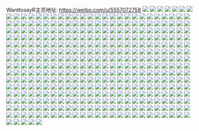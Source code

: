 WanttosayR主页地址: https://weibo.com/u/5557072758 
![](https://wx4.sinaimg.cn/mw2000/00644UtMly1h9dtm8s7dlj30yi22ohdt.jpg) 
![](https://wx4.sinaimg.cn/mw2000/00644UtMly1h992ujj0ewj32c0340npe.jpg) 
![](https://wx4.sinaimg.cn/mw2000/00644UtMly1h95lk64m9nj31o0190e81.jpg) 
![](https://wx4.sinaimg.cn/mw2000/00644UtMly1h8hncvpqf4j32c0340hdu.jpg) 
![](https://wx4.sinaimg.cn/mw2000/00644UtMly1h8hnd0iop5j32c0340e82.jpg) 
![](https://wx4.sinaimg.cn/mw2000/00644UtMly1h8bt0fkbhhj317w1mknkf.jpg) 
![](https://wx4.sinaimg.cn/mw2000/00644UtMly1h8bt0m4dyij317y1mlb1i.jpg) 
![](https://wx4.sinaimg.cn/mw2000/00644UtMly1h8bt1ax6bzj317w1mk1h7.jpg) 
![](https://wx4.sinaimg.cn/mw2000/00644UtMly1h8bt1xjgr4j317y1ml1kx.jpg) 
![](https://wx4.sinaimg.cn/mw2000/00644UtMly1h7s4ztoo9fj32dc1kw4qp.jpg) 
![](https://wx4.sinaimg.cn/mw2000/00644UtMly1h7s503exa4j31kw2dc4qp.jpg) 
![](https://wx4.sinaimg.cn/mw2000/00644UtMly1h7j05kv3a3j30yi22oqfh.jpg) 
![](https://wx4.sinaimg.cn/mw2000/00644UtMly1h7771brtclj32dc35shdw.jpg) 
![](https://wx4.sinaimg.cn/mw2000/00644UtMly1h7771g53zij32dc35sqv9.jpg) 
![](https://wx4.sinaimg.cn/mw2000/00644UtMly1h7771kmoehj32dc35s7wi.jpg) 
![](https://wx4.sinaimg.cn/mw2000/00644UtMly1h77717yiiuj32dc35skjl.jpg) 
![](https://wx4.sinaimg.cn/mw2000/00644UtMly1h759ilkg1mj30kc0ktmz0.jpg) 
![](https://wx4.sinaimg.cn/mw2000/00644UtMly1h6y5o2592gj30yi22ou0e.jpg) 
![](https://wx4.sinaimg.cn/mw2000/00644UtMly1h6r7qzkd06j32c0340e82.jpg) 
![](https://wx4.sinaimg.cn/mw2000/00644UtMly1h6r7r16tfdj32c0340b2a.jpg) 
![](https://wx4.sinaimg.cn/mw2000/00644UtMly1h6r7r2u72ej32c0340e82.jpg) 
![](https://wx4.sinaimg.cn/mw2000/00644UtMly1h6r7rh8nvwj31v92hpb29.jpg) 
![](https://wx4.sinaimg.cn/mw2000/00644UtMly1h6r80ws60gj312u1fs7wh.jpg) 
![](https://wx4.sinaimg.cn/mw2000/00644UtMly1h6r7rilqlpj31vl2i4b29.jpg) 
![](https://wx4.sinaimg.cn/mw2000/00644UtMly1h6r7rg87y5j32652w7e82.jpg) 
![](https://wx4.sinaimg.cn/mw2000/00644UtMly1h6r7ra90u9j32c0340b2b.jpg) 
![](https://wx4.sinaimg.cn/mw2000/00644UtMly1h6r7rk2689j325x2vwnpd.jpg) 
![](https://wx4.sinaimg.cn/mw2000/00644UtMly1h6naz4v541j30yi0pm0x4.jpg) 
![](https://wx4.sinaimg.cn/mw2000/00644UtMly1h6ml93sqbxj30u01sx0yh.jpg) 
![](https://wx4.sinaimg.cn/mw2000/00644UtMly1h6iwukm50zj30u00u0dl0.jpg) 
![](https://wx4.sinaimg.cn/mw2000/00644UtMly1h6by67g9g1j334022okjl.jpg) 
![](https://wx4.sinaimg.cn/mw2000/00644UtMly1h6bqxjhuawj30yi22ogmy.jpg) 
![](https://wx4.sinaimg.cn/mw2000/00644UtMly1h6bqkq0finj30yi22ogn0.jpg) 
![](https://wx4.sinaimg.cn/mw2000/00644UtMly1h6bovwffkfj30yi22odko.jpg) 
![](https://wx4.sinaimg.cn/mw2000/00644UtMly1h66l0eu465j30yi22oe81.jpg) 
![](https://wx4.sinaimg.cn/mw2000/00644UtMly1h5x1ekbz5oj30yi0yign1.jpg) 
![](https://wx4.sinaimg.cn/mw2000/00644UtMly1h5v0vwd0sdj31eq1eq4g5.jpg) 
![](https://wx4.sinaimg.cn/mw2000/00644UtMly1h5v0xkfwqbj31eq1eqnog.jpg) 
![](https://wx4.sinaimg.cn/mw2000/00644UtMly1h5v0z33zh9j31er1erkgf.jpg) 
![](https://wx4.sinaimg.cn/mw2000/00644UtMly1h5ue1fumf2j31er1erayr.jpg) 
![](https://wx4.sinaimg.cn/mw2000/00644UtMly1h5ue1hca24j31eq1eq4qp.jpg) 
![](https://wx4.sinaimg.cn/mw2000/00644UtMly1h5sitaeqjoj30u01901cu.jpg) 
![](https://wx4.sinaimg.cn/mw2000/00644UtMly1h5qzxctfryj32c02c0hdt.jpg) 
![](https://wx4.sinaimg.cn/mw2000/00644UtMly1h5lh5h0ymoj31901o0hdt.jpg) 
![](https://wx4.sinaimg.cn/mw2000/00644UtMly1h5dixdwtcpj31sc2ds7wi.jpg) 
![](https://wx4.sinaimg.cn/mw2000/00644UtMly1h5bgw6059vj30yi0yigp1.jpg) 
![](https://wx4.sinaimg.cn/mw2000/00644UtMly1h59efqaoddj30yi0yi44h.jpg) 
![](https://wx4.sinaimg.cn/mw2000/00644UtMly1h58ldxezk5j31er1eratq.jpg) 
![](https://wx4.sinaimg.cn/mw2000/00644UtMly1h58ldvgmsnj30yi1pc4b1.jpg) 
![](https://wx4.sinaimg.cn/mw2000/00644UtMly1h57rcsbfjyj322o22o7wh.jpg) 
![](https://wx4.sinaimg.cn/mw2000/00644UtMly1h53683iiu5j30u00u042b.jpg) 
![](https://wx4.sinaimg.cn/mw2000/00644UtMly1h530fzucvdj30yi22otmd.jpg) 
![](https://wx4.sinaimg.cn/mw2000/00644UtMly1h51xza4o5yj322o0yinpd.jpg) 
![](https://wx4.sinaimg.cn/mw2000/00644UtMly1h4ygo0zs14j322o0yinpd.jpg) 
![](https://wx4.sinaimg.cn/mw2000/00644UtMly1h4y8bf3w8ej30yi104ahd.jpg) 
![](https://wx4.sinaimg.cn/mw2000/00644UtMly1h4swr9hghhj32c033zhdu.jpg) 
![](https://wx4.sinaimg.cn/mw2000/00644UtMly1h4swrbx9wtj31xe2kix6p.jpg) 
![](https://wx4.sinaimg.cn/mw2000/00644UtMly1h4swrdgupjj31w92j1e81.jpg) 
![](https://wx4.sinaimg.cn/mw2000/00644UtMly1h4swrf8w5cj324h2tynpd.jpg) 
![](https://wx4.sinaimg.cn/mw2000/00644UtMly1h4swrp6gnhj325g2v9u0x.jpg) 
![](https://wx4.sinaimg.cn/mw2000/00644UtMly1h4swrro5nyj31wn2jjqv5.jpg) 
![](https://wx4.sinaimg.cn/mw2000/00644UtMly1h4swru28gej32c0340hdu.jpg) 
![](https://wx4.sinaimg.cn/mw2000/00644UtMly1h4qjif2mgtj32c0340b2a.jpg) 
![](https://wx4.sinaimg.cn/mw2000/00644UtMly1h4p27fur0nj32dc35shdt.jpg) 
![](https://wx4.sinaimg.cn/mw2000/00644UtMly1h4o3r5xhmsj322o0yiqv5.jpg) 
![](https://wx4.sinaimg.cn/mw2000/00644UtMly1h4lj7wzdavj30yi1pc48p.jpg) 
![](https://wx4.sinaimg.cn/mw2000/00644UtMly1h4d6d7zlkdj30sg1gkatg.jpg) 
![](https://wx4.sinaimg.cn/mw2000/00644UtMly1h4d57a94hsj322o22oqnz.jpg) 
![](https://wx4.sinaimg.cn/mw2000/00644UtMly1h4a627plerj30u00wzjt3.jpg) 
![](https://wx4.sinaimg.cn/mw2000/00644UtMly1h3y5cj6ni8j322o0yidwr.jpg) 
![](https://wx4.sinaimg.cn/mw2000/00644UtMly1h3x2vyl43wj322o0yie81.jpg) 
![](https://wx4.sinaimg.cn/mw2000/00644UtMly1h3v428pvi7j31er1er1in.jpg) 
![](https://wx4.sinaimg.cn/mw2000/00644UtMly1h3v4h88xa4j31er1ernl2.jpg) 
![](https://wx4.sinaimg.cn/mw2000/00644UtMly1h3rny24y0pj31qy2bxb2a.jpg) 
![](https://wx4.sinaimg.cn/mw2000/00644UtMly1h3pf9kfssdj31pc1pctxo.jpg) 
![](https://wx4.sinaimg.cn/mw2000/00644UtMly1h3p3t4v2vyj31sc2dsqv5.jpg) 
![](https://wx4.sinaimg.cn/mw2000/00644UtMly1h3ic5trgo6j31sc1sc4qp.jpg) 
![](https://wx4.sinaimg.cn/mw2000/00644UtMly1h3dswt9gi6j32562561kx.jpg) 
![](https://wx4.sinaimg.cn/mw2000/00644UtMly1h3aeomzoawj30go0go0ug.jpg) 
![](https://wx4.sinaimg.cn/mw2000/00644UtMly1h37qqvpomxj30yi22ogtu.jpg) 
![](https://wx4.sinaimg.cn/mw2000/00644UtMly1h36rkowfhvj31eq1eq1kx.jpg) 
![](https://wx4.sinaimg.cn/mw2000/00644UtMgy1h34mzw90qvj30yi1pc1i7.jpg) 
![](https://wx4.sinaimg.cn/mw2000/00644UtMly1h2sn46ur4pj30yi22o19j.jpg) 
![](https://wx4.sinaimg.cn/mw2000/00644UtMly1h2sjdgwboej31eq1eq1du.jpg) 
![](https://wx4.sinaimg.cn/mw2000/00644UtMly1h2ppcwjhjaj31eq1eq1kx.jpg) 
![](https://wx4.sinaimg.cn/mw2000/00644UtMly1h2ogz51mqnj317w1mkh99.jpg) 
![](https://wx4.sinaimg.cn/mw2000/00644UtMly1h2nc6bc0goj30yi1pc4qp.jpg) 
![](https://wx4.sinaimg.cn/mw2000/00644UtMly1h2kgeh6x1kj30rz12vn20.jpg) 
![](https://wx4.sinaimg.cn/mw2000/00644UtMly1h2ir38c43qj327g2xy4qr.jpg) 
![](https://wx4.sinaimg.cn/mw2000/00644UtMly1h2ir364n28j32c0340e83.jpg) 
![](https://wx4.sinaimg.cn/mw2000/00644UtMly1h2ir3aj5qmj32a231fx6q.jpg) 
![](https://wx4.sinaimg.cn/mw2000/00644UtMgy1h2f7n7ju9hj30u0190k3e.jpg) 
![](https://wx4.sinaimg.cn/mw2000/00644UtMly1h2e6n6f2mqj30yi22onjk.jpg) 
![](https://wx4.sinaimg.cn/mw2000/00644UtMly1h2e6n6rb8pj30v90xxwk1.jpg) 
![](https://wx4.sinaimg.cn/mw2000/00644UtMly1h284g2t58rj31a71a77wh.jpg) 
![](https://wx4.sinaimg.cn/mw2000/00644UtMly1h24n286dv0j32c02c0b29.jpg) 
![](https://wx4.sinaimg.cn/mw2000/00644UtMly1h24a5z22q8j30yi22ou0x.jpg) 
![](https://wx4.sinaimg.cn/mw2000/00644UtMly1h23dxn90lrj31eq1eq1kx.jpg) 
![](https://wx4.sinaimg.cn/mw2000/00644UtMly1h2133x4bh8j32c02c0e81.jpg) 
![](https://wx4.sinaimg.cn/mw2000/00644UtMly1h2134c8uqgj335s35sqv9.jpg) 
![](https://wx4.sinaimg.cn/mw2000/00644UtMly1h21347vhhdj32dc35s4qt.jpg) 
![](https://wx4.sinaimg.cn/mw2000/00644UtMly1h212e2u50nj32c0340b29.jpg) 
![](https://wx4.sinaimg.cn/mw2000/00644UtMly1h21adhzoyjj32c02c0hdt.jpg) 
![](https://wx4.sinaimg.cn/mw2000/00644UtMly1h21aeb6ce7j30ty0tyqfj.jpg) 
![](https://wx4.sinaimg.cn/mw2000/00644UtMly1h1yenm1p7jj30yi0ddtbb.jpg) 
![](https://wx4.sinaimg.cn/mw2000/00644UtMly1h1t7xpmc7nj31eq1eqaww.jpg) 
![](https://wx4.sinaimg.cn/mw2000/00644UtMly1h1t7xry4p3j32c02c0qv5.jpg) 
![](https://wx4.sinaimg.cn/mw2000/00644UtMly1h1t7xtdbzvj32c02c0x6p.jpg) 
![](https://wx4.sinaimg.cn/mw2000/00644UtMly1h1s78ttt7dj30yi0uawsr.jpg) 
![](https://wx4.sinaimg.cn/mw2000/00644UtMly1h1n054guyjj321v21v4qp.jpg) 
![](https://wx4.sinaimg.cn/mw2000/00644UtMly1h1is5fwtgbj30yi22ou0x.jpg) 
![](https://wx4.sinaimg.cn/mw2000/00644UtMly1h1ger8rcdhj32c0340qv5.jpg) 
![](https://wx4.sinaimg.cn/mw2000/00644UtMly1h18zl57fkej30yi0yi7a7.jpg) 
![](https://wx4.sinaimg.cn/mw2000/00644UtMly1h1624zo7oaj32do1c6npd.jpg) 
![](https://wx4.sinaimg.cn/mw2000/00644UtMly1h128msbtlqj30u00u075o.jpg) 
![](https://wx4.sinaimg.cn/mw2000/00644UtMly1h11fkpoak7j31m21m2b29.jpg) 
![](https://wx4.sinaimg.cn/mw2000/00644UtMly1h0u9g1ik2lj30yi22on98.jpg) 
![](https://wx4.sinaimg.cn/mw2000/00644UtMly1h0u9g2rwgvj312i1fcgve.jpg) 
![](https://wx4.sinaimg.cn/mw2000/00644UtMly1h0tbuk1klqj30yi22oqez.jpg) 
![](https://wx4.sinaimg.cn/mw2000/00644UtMly1h0rr0tgxiej31eq1eq7tv.jpg) 
![](https://wx4.sinaimg.cn/mw2000/00644UtMly1h0rq0ayw2nj32c02c0x6p.jpg) 
![](https://wx4.sinaimg.cn/mw2000/00644UtMly1h0rq0crpkpj31zt1ztkjl.jpg) 
![](https://wx4.sinaimg.cn/mw2000/00644UtMly1h0rq0olooxj32c02c0x6q.jpg) 
![](https://wx4.sinaimg.cn/mw2000/00644UtMly1h0rq0pxcmij32c02c0e81.jpg) 
![](https://wx4.sinaimg.cn/mw2000/00644UtMly1h0rq0rfh97j32c92c04qq.jpg) 
![](https://wx4.sinaimg.cn/mw2000/00644UtMly1h0rq0utwf5j31eq1eq4n3.jpg) 
![](https://wx4.sinaimg.cn/mw2000/00644UtMly1h0rq0wyuhij31r01r0hau.jpg) 
![](https://wx4.sinaimg.cn/mw2000/00644UtMly1h0rqc2cs9mj31sc1schdt.jpg) 
![](https://wx4.sinaimg.cn/mw2000/00644UtMly1h0qirewcarj31mc1mcb29.jpg) 
![](https://wx4.sinaimg.cn/mw2000/00644UtMly1h0n0s0mrufj30yi0yfdla.jpg) 
![](https://wx4.sinaimg.cn/mw2000/00644UtMly1h0m72peuggj31sc2dsb29.jpg) 
![](https://wx4.sinaimg.cn/mw2000/00644UtMly1h0k7p1yrhfj30yi22oe49.jpg) 
![](https://wx4.sinaimg.cn/mw2000/00644UtMly1h0k48mvujqj30yi22oaxw.jpg) 
![](https://wx4.sinaimg.cn/mw2000/00644UtMly1h0ixm4q7qlj31sc1scap6.jpg) 
![](https://wx4.sinaimg.cn/mw2000/00644UtMly1h0itj2plzzj30sg0sg42s.jpg) 
![](https://wx4.sinaimg.cn/mw2000/00644UtMly1h0iu1shealj31w01w0qv5.jpg) 
![](https://wx4.sinaimg.cn/mw2000/00644UtMly1h0fhp0chzkj30yi0yiqcm.jpg) 
![](https://wx4.sinaimg.cn/mw2000/00644UtMly1h08o3mdm2sj30yi0yijwv.jpg) 
![](https://wx4.sinaimg.cn/mw2000/00644UtMly1h08o3s8vnnj30og0wlgts.jpg) 
![](https://wx4.sinaimg.cn/mw2000/00644UtMly1h08o3sumnyj30dx0ikwi3.jpg) 
![](https://wx4.sinaimg.cn/mw2000/00644UtMly1h08o3tgxx2j30zt0zt7dl.jpg) 
![](https://wx4.sinaimg.cn/mw2000/00644UtMly1h06ummhvdsj30yi22oasm.jpg) 
![](https://wx4.sinaimg.cn/mw2000/00644UtMly1h06w87e4qoj30yi0yidmn.jpg) 
![](https://wx4.sinaimg.cn/mw2000/00644UtMly1h06wf33uqmj30yi22onct.jpg) 
![](https://wx4.sinaimg.cn/mw2000/00644UtMly1h06wisonh2j32c02c07wh.jpg) 
![](https://wx4.sinaimg.cn/mw2000/00644UtMly1h06wv8kn9yj31o02801ky.jpg) 
![](https://wx4.sinaimg.cn/mw2000/00644UtMly1h066tzq7k6j30yi22oao1.jpg) 
![](https://wx4.sinaimg.cn/mw2000/00644UtMly1h04ll6yur1j30yi1jsqft.jpg) 
![](https://wx4.sinaimg.cn/mw2000/00644UtMly1h029oz5f9zj30yi0yiqjx.jpg) 
![](https://wx4.sinaimg.cn/mw2000/00644UtMly1h029p0hy4fj324o1so4qp.jpg) 
![](https://wx4.sinaimg.cn/mw2000/00644UtMly1h029p1wxgnj32c02c04qp.jpg) 
![](https://wx4.sinaimg.cn/mw2000/00644UtMly1h029p44sdnj32c02c0npd.jpg) 
![](https://wx4.sinaimg.cn/mw2000/00644UtMly1h029p6g4xbj32c02c0kjl.jpg) 
![](https://wx4.sinaimg.cn/mw2000/00644UtMly1h029uzkcizj30yi0umtm6.jpg) 
![](https://wx4.sinaimg.cn/mw2000/00644UtMly1gzvtw1wr15j30yi22onn8.jpg) 
![](https://wx4.sinaimg.cn/mw2000/00644UtMly1gzvfwdw4vyj30yi22ogxw.jpg) 
![](https://wx4.sinaimg.cn/mw2000/00644UtMly1gzu7q26409j31sc1scqv5.jpg) 
![](https://wx4.sinaimg.cn/mw2000/00644UtMly1gzu7q641h6j30np0np7ea.jpg) 
![](https://wx4.sinaimg.cn/mw2000/00644UtMly1h02e53jvq6j32c02c0hdt.jpg) 
![](https://wx4.sinaimg.cn/mw2000/00644UtMly1h02e54w3kwj32c02c0qv5.jpg) 
![](https://wx4.sinaimg.cn/mw2000/00644UtMly1h02e51rwcmj32c02c01ky.jpg) 
![](https://wx4.sinaimg.cn/mw2000/00644UtMly1h02e574ioqj317r17r4nv.jpg) 
![](https://wx4.sinaimg.cn/mw2000/00644UtMly1h02e66u3jkj32c02c0b2b.jpg) 
![](https://wx4.sinaimg.cn/mw2000/00644UtMly1h02e5x67wyj32c02c0b2a.jpg) 
![](https://wx4.sinaimg.cn/mw2000/00644UtMly1gzcerffyotj30yi22ohdt.jpg) 
![](https://wx4.sinaimg.cn/mw2000/00644UtMly1gzceryqf0xj30yi22o4qp.jpg) 
![](https://wx4.sinaimg.cn/mw2000/00644UtMly1gz9v2n1n6wj322o22ohdp.jpg) 
![](https://wx4.sinaimg.cn/mw2000/00644UtMly1gz5xh7ftmvj30yi22o1kx.jpg) 
![](https://wx4.sinaimg.cn/mw2000/00644UtMly1gz52nd4lsfj30yi22odqi.jpg) 
![](https://wx4.sinaimg.cn/mw2000/00644UtMly1gz0tbbenfbj322o22oty9.jpg) 
![](https://wx4.sinaimg.cn/mw2000/00644UtMly1gyzj4zvcy5j30yi0yi788.jpg) 
![](https://wx4.sinaimg.cn/mw2000/00644UtMly1gyyc6ladzvj30tu0tu7ch.jpg) 
![](https://wx4.sinaimg.cn/mw2000/00644UtMly1gyp1qgrxlhj32c02c0u0z.jpg) 
![](https://wx4.sinaimg.cn/mw2000/00644UtMly1gylg53wu7xj32c02c0e82.jpg) 
![](https://wx4.sinaimg.cn/mw2000/00644UtMly1gylg4ofo6wj31sc1scu0x.jpg) 
![](https://wx4.sinaimg.cn/mw2000/00644UtMly1gylg55iavuj30in0intej.jpg) 
![](https://wx4.sinaimg.cn/mw2000/00644UtMly1gylg5sog5yj32c02c04qr.jpg) 
![](https://wx4.sinaimg.cn/mw2000/00644UtMly1gylg6em5mzj32c02c0kjm.jpg) 
![](https://wx4.sinaimg.cn/mw2000/00644UtMly1gylg7ftzxvj32c02c0npf.jpg) 
![](https://wx4.sinaimg.cn/mw2000/00644UtMly1gylg8mfli0j32c02c0u0x.jpg) 
![](https://wx4.sinaimg.cn/mw2000/00644UtMly1gylg84ot0zj32c02c0u0x.jpg) 
![](https://wx4.sinaimg.cn/mw2000/00644UtMly1gyfy5erec6j30yi22oqv5.jpg) 
![](https://wx4.sinaimg.cn/mw2000/00644UtMly1gydg4jtmujj30ss0ssqc7.jpg) 
![](https://wx4.sinaimg.cn/mw2000/00644UtMly1gydg4i8ufhj31sc2dshdu.jpg) 
![](https://wx4.sinaimg.cn/mw2000/00644UtMly1gydg4nhsc7j32c02c07wi.jpg) 
![](https://wx4.sinaimg.cn/mw2000/00644UtMly1gydg4qxdq6j32c02c01ky.jpg) 
![](https://wx4.sinaimg.cn/mw2000/00644UtMly1gydg4iweq2j30sg0rjdnx.jpg) 
![](https://wx4.sinaimg.cn/mw2000/00644UtMly1gydg4tahy9j31tm1tm7wh.jpg) 
![](https://wx4.sinaimg.cn/mw2000/00644UtMly1gya2kj1qvuj31901o0npd.jpg) 
![](https://wx4.sinaimg.cn/mw2000/00644UtMly1gya2k0iziuj31o02801ky.jpg) 
![](https://wx4.sinaimg.cn/mw2000/00644UtMly1gya2ng40qzj31bf1o0b29.jpg) 
![](https://wx4.sinaimg.cn/mw2000/00644UtMly1gya2m9yyi6j31m625k4qq.jpg) 
![](https://wx4.sinaimg.cn/mw2000/00644UtMly1gya2mxsiokj318z1nz1kx.jpg) 
![](https://wx4.sinaimg.cn/mw2000/00644UtMly1gya2mjre6ij31o01o01kx.jpg) 
![](https://wx4.sinaimg.cn/mw2000/00644UtMly1gyb8zkf3zsj31j621ku0x.jpg) 
![](https://wx4.sinaimg.cn/mw2000/00644UtMly1gyb8zqsvr0j31651k7ttt.jpg) 
![](https://wx4.sinaimg.cn/mw2000/00644UtMly1gy6isvpstij30yi22o7pa.jpg) 
![](https://wx4.sinaimg.cn/mw2000/00644UtMly1gy6isse5woj30yi22o7g1.jpg) 
![](https://wx4.sinaimg.cn/mw2000/00644UtMly1gxykfaahdnj30yi22ojzy.jpg) 
![](https://wx4.sinaimg.cn/mw2000/00644UtMly1gxw23gw5oej335s35sqv8.jpg) 
![](https://wx4.sinaimg.cn/mw2000/00644UtMly1gxw23sbmewj335s35s1l0.jpg) 
![](https://wx4.sinaimg.cn/mw2000/00644UtMly1gxw245bg45j335s35se84.jpg) 
![](https://wx4.sinaimg.cn/mw2000/00644UtMly1gxs7yknv9xj32c02c0hdt.jpg) 
![](https://wx4.sinaimg.cn/mw2000/00644UtMly1gxs7zl3sogj31sc2dshdt.jpg) 
![](https://wx4.sinaimg.cn/mw2000/00644UtMly1gxqbkx3qelj325p2vmnph.jpg) 
![](https://wx4.sinaimg.cn/mw2000/00644UtMly1gxqbo6cl8tj324e2twb2c.jpg) 
![](https://wx4.sinaimg.cn/mw2000/00644UtMly1gxqblvjaunj31mt26fx6p.jpg) 
![](https://wx4.sinaimg.cn/mw2000/00644UtMly1gxqbm1kbpzj31yy2mlqv6.jpg) 
![](https://wx4.sinaimg.cn/mw2000/00644UtMly1gxqblncfbnj32c03404qu.jpg) 
![](https://wx4.sinaimg.cn/mw2000/00644UtMly1gxqbm4h5n0j31q72axu0x.jpg) 
![](https://wx4.sinaimg.cn/mw2000/00644UtMly1gxp5gr2km6j30yi22oqt8.jpg) 
![](https://wx4.sinaimg.cn/mw2000/00644UtMly1gxp5grqekij30u00zjwju.jpg) 
![](https://wx4.sinaimg.cn/mw2000/00644UtMly1gxp5gopc6ij30yi22o1kx.jpg) 
![](https://wx4.sinaimg.cn/mw2000/00644UtMly1gxp5gsywpsj30tz1ftqbq.jpg) 
![](https://wx4.sinaimg.cn/mw2000/00644UtMly1gxjm7bkt53j31o0280u0y.jpg) 
![](https://wx4.sinaimg.cn/mw2000/00644UtMly1gxjm72dmtfj31o02807wj.jpg) 
![](https://wx4.sinaimg.cn/mw2000/00644UtMly1gxjm7783nfj31o02801kz.jpg) 
![](https://wx4.sinaimg.cn/mw2000/00644UtMly1gxjm7eyh1xj32nd1hnkjl.jpg) 
![](https://wx4.sinaimg.cn/mw2000/00644UtMly1gxat7ax1b7j30yi22o18v.jpg) 
![](https://wx4.sinaimg.cn/mw2000/00644UtMly1gxadq0tm3tj30yi22o1kx.jpg) 
![](https://wx4.sinaimg.cn/mw2000/00644UtMly1gx7a0t0ojnj30yi1pcqns.jpg) 
![](https://wx4.sinaimg.cn/mw2000/00644UtMly1gx7a4xmfzkj30u0140ncc.jpg) 
![](https://wx4.sinaimg.cn/mw2000/00644UtMly1gx7a5k8g2lj30u01hc7i1.jpg) 
![](https://wx4.sinaimg.cn/mw2000/00644UtMly1gx8i1hcrqzj32c03407wi.jpg) 
![](https://wx4.sinaimg.cn/mw2000/00644UtMly1gx4al30y6aj32c02c0e81.jpg) 
![](https://wx4.sinaimg.cn/mw2000/00644UtMly1gx4afy0mlyj32c02c0kjl.jpg) 
![](https://wx4.sinaimg.cn/mw2000/00644UtMly1gx4afvria6j32c02c0kjl.jpg) 
![](https://wx4.sinaimg.cn/mw2000/00644UtMly1gx4ag0doaxj32c02c0qv5.jpg) 
![](https://wx4.sinaimg.cn/mw2000/00644UtMly1gx4ag2ivb9j32c02c0npd.jpg) 
![](https://wx4.sinaimg.cn/mw2000/00644UtMly1gx4ag4lhwrj32c02c0qv5.jpg) 
![](https://wx4.sinaimg.cn/mw2000/00644UtMly1gx4ag6p06qj33402c01ky.jpg) 
![](https://wx4.sinaimg.cn/mw2000/00644UtMly1gx4ag8zwa2j32c02c01ky.jpg) 
![](https://wx4.sinaimg.cn/mw2000/00644UtMly1gx4agbdc73j32c02c0b29.jpg) 
![](https://wx4.sinaimg.cn/mw2000/00644UtMly1gx4agddsutj32c02c0hdt.jpg) 
![](https://wx4.sinaimg.cn/mw2000/00644UtMly1gx4agfnitjj32c02c0e81.jpg) 
![](https://wx4.sinaimg.cn/mw2000/00644UtMly1gx4agk18pdj32c02c0hdt.jpg) 
![](https://wx4.sinaimg.cn/mw2000/00644UtMly1gx4agmc9prj32c02c04qq.jpg) 
![](https://wx4.sinaimg.cn/mw2000/00644UtMly1gx4agp3pwcj32c02c0npd.jpg) 
![](https://wx4.sinaimg.cn/mw2000/00644UtMly1gx4agrb8jcj32c02c07wh.jpg) 
![](https://wx4.sinaimg.cn/mw2000/00644UtMly1gx4agtebnuj32c02c0kjl.jpg) 
![](https://wx4.sinaimg.cn/mw2000/00644UtMly1gx4agv76vnj32c02c0kjl.jpg) 
![](https://wx4.sinaimg.cn/mw2000/00644UtMly1gx4ah0zr3uj32c02c0kjl.jpg) 
![](https://wx4.sinaimg.cn/mw2000/00644UtMly1gwvq685zxbj30sg0ufq5a.jpg) 
![](https://wx4.sinaimg.cn/mw2000/00644UtMly1gwv4sbwmnvj30oh17j7gj.jpg) 
![](https://wx4.sinaimg.cn/mw2000/00644UtMly1gwrcx64n6zj32c02c0qv5.jpg) 
![](https://wx4.sinaimg.cn/mw2000/00644UtMly1gwr74o8tddj30sg0pc0yv.jpg) 
![](https://wx4.sinaimg.cn/mw2000/00644UtMly1gwqmcl2dn9j32c03401ky.jpg) 
![](https://wx4.sinaimg.cn/mw2000/00644UtMly1gwqmcno9n1j32c03404qq.jpg) 
![](https://wx4.sinaimg.cn/mw2000/00644UtMly1gwqmcokktyj30yi1pc7js.jpg) 
![](https://wx4.sinaimg.cn/mw2000/00644UtMly1gwqmcq00anj31sc1sc7wh.jpg) 
![](https://wx4.sinaimg.cn/mw2000/00644UtMly1gwpyhlyse3j31o0280e83.jpg) 
![](https://wx4.sinaimg.cn/mw2000/00644UtMly1gwpyhnzzhzj30yi1pch3q.jpg) 
![](https://wx4.sinaimg.cn/mw2000/00644UtMly1gwpyhpnenwj30yi1pcat0.jpg) 
![](https://wx4.sinaimg.cn/mw2000/00644UtMly1gwpyhuk9xlj31o0280e82.jpg) 
![](https://wx4.sinaimg.cn/mw2000/00644UtMly1gwpyhzs570j31o02801ky.jpg) 
![](https://wx4.sinaimg.cn/mw2000/00644UtMly1gwpyi6d6w1j31li24pqv6.jpg) 
![](https://wx4.sinaimg.cn/mw2000/00644UtMly1gwkvse0i0oj31o0280b2a.jpg) 
![](https://wx4.sinaimg.cn/mw2000/00644UtMly1gwkvsfceb0j31o0280b29.jpg) 
![](https://wx4.sinaimg.cn/mw2000/00644UtMly1gwkvsiywrfj31o0280qv5.jpg) 
![](https://wx4.sinaimg.cn/mw2000/00644UtMly1gwkvskegt2j32c02c0e81.jpg) 
![](https://wx4.sinaimg.cn/mw2000/00644UtMly1gwkvsmgwunj33402c0hdt.jpg) 
![](https://wx4.sinaimg.cn/mw2000/00644UtMly1gwkvsq03ooj31el1elu0r.jpg) 
![](https://wx4.sinaimg.cn/mw2000/00644UtMly1gwkvs8ht2mj32c0340x6p.jpg) 
![](https://wx4.sinaimg.cn/mw2000/00644UtMly1gwkvsrgtr4j32c02c0hdt.jpg) 
![](https://wx4.sinaimg.cn/mw2000/00644UtMly1gwkvsubbjvj33402c04qq.jpg) 
![](https://wx4.sinaimg.cn/mw2000/00644UtMly1gwkvsxhnasj32c0340hdu.jpg) 
![](https://wx4.sinaimg.cn/mw2000/00644UtMly1gwkvszbhiuj31sc2ds1kx.jpg) 
![](https://wx4.sinaimg.cn/mw2000/00644UtMly1gwkvszxml1j30o016owld.jpg) 
![](https://wx4.sinaimg.cn/mw2000/00644UtMly1gwkvt1switj32c02c07wi.jpg) 
![](https://wx4.sinaimg.cn/mw2000/00644UtMly1gwkvt3nsn0j32c02c0kjl.jpg) 
![](https://wx4.sinaimg.cn/mw2000/00644UtMly1gwkvt5p6ysj32c02c0kjl.jpg) 
![](https://wx4.sinaimg.cn/mw2000/00644UtMly1gwkvt80c0rj31o02801kx.jpg) 
![](https://wx4.sinaimg.cn/mw2000/00644UtMly1gwkvt9j3e0j31o02804qp.jpg) 
![](https://wx4.sinaimg.cn/mw2000/00644UtMly1gwbkysseuqj30n10n1te8.jpg) 
![](https://wx4.sinaimg.cn/mw2000/00644UtMly1gwbkytfv4ij30nz0nzgs9.jpg) 
![](https://wx4.sinaimg.cn/mw2000/00644UtMly1gw59u7moxej31qg2bakjl.jpg) 
![](https://wx4.sinaimg.cn/mw2000/00644UtMly1gw59u8p5gaj31u02g04qq.jpg) 
![](https://wx4.sinaimg.cn/mw2000/00644UtMly1gw59ua5cfxj31y62lku0x.jpg) 
![](https://wx4.sinaimg.cn/mw2000/00644UtMly1gw1n4krelsj319c1w0e81.jpg) 
![](https://wx4.sinaimg.cn/mw2000/00644UtMly1gw1n4ox1ipj319c1w0b29.jpg) 
![](https://wx4.sinaimg.cn/mw2000/00644UtMly1gw1n4rik5bj319c1w0e81.jpg) 
![](https://wx4.sinaimg.cn/mw2000/00644UtMly1gw1n4mvxfhj319c1w07wh.jpg) 
![](https://wx4.sinaimg.cn/mw2000/00644UtMly1gvu9tbp9muj30nz16ngt3.jpg) 
![](https://wx4.sinaimg.cn/mw2000/00644UtMly1gvu9ughzk2j30g00sgwix.jpg) 
![](https://wx4.sinaimg.cn/mw2000/00644UtMly1gvu9thjm1rj30p918xgsk.jpg) 
![](https://wx4.sinaimg.cn/mw2000/00644UtMly1gvu9tchbubj30nz0o0tdt.jpg) 
![](https://wx4.sinaimg.cn/mw2000/00644UtMly1gvu9trqi3yj31w01w0npd.jpg) 
![](https://wx4.sinaimg.cn/mw2000/00644UtMly1gvu9tvn2alj31w01w0npd.jpg) 
![](https://wx4.sinaimg.cn/mw2000/00644UtMly1gvu9tzkctjj31w01w0npd.jpg) 
![](https://wx4.sinaimg.cn/mw2000/00644UtMly1gvu9u2ea3mj31ga1ga4qp.jpg) 
![](https://wx4.sinaimg.cn/mw2000/00644UtMly1gvu9u64f90j31w01w0kjl.jpg) 
![](https://wx4.sinaimg.cn/mw2000/00644UtMly1gvu9uaj2pjj31sj1sj4qq.jpg) 
![](https://wx4.sinaimg.cn/mw2000/00644UtMly1gvu9ufkogfj31w01w0e82.jpg) 
![](https://wx4.sinaimg.cn/mw2000/00644UtMly1gvu9tnrf6uj314z14zdy6.jpg) 
![](https://wx4.sinaimg.cn/mw2000/00644UtMly1gvu9tgvqlcj31si1si4qq.jpg) 
![](https://wx4.sinaimg.cn/mw2000/00644UtMly1gvhbgn5fcdj61w01w0e8202.jpg) 
![](https://wx4.sinaimg.cn/mw2000/00644UtMly1gux5v7gdy4j60pl0fttim02.jpg) 
![](https://wx4.sinaimg.cn/mw2000/00644UtMly1guvg9b45kej60u01uoakt02.jpg) 
![](https://wx4.sinaimg.cn/mw2000/00644UtMly1gupdyuix5wj60u00wugpt02.jpg) 
![](https://wx4.sinaimg.cn/mw2000/00644UtMly1gugjr6uknsj311e11ekbg.jpg) 
![](https://wx4.sinaimg.cn/mw2000/00644UtMly1gugjr9acacj62j12j1u0y02.jpg) 
![](https://wx4.sinaimg.cn/mw2000/00644UtMly1gue9jq9eaej3152152ke9.jpg) 
![](https://wx4.sinaimg.cn/mw2000/00644UtMly1gue9z5szdnj616o16o4ok02.jpg) 
![](https://wx4.sinaimg.cn/mw2000/00644UtMly1gue9w9rpc8j616o16o4qp02.jpg) 
![](https://wx4.sinaimg.cn/mw2000/00644UtMly1gue2ncxu7qj60tz0u0n3902.jpg) 
![](https://wx4.sinaimg.cn/mw2000/00644UtMly1guadw9k4jwj614s14s7o602.jpg) 
![](https://wx4.sinaimg.cn/mw2000/00644UtMly1guadw91vnvj60qs0qs0z902.jpg) 
![](https://wx4.sinaimg.cn/mw2000/00644UtMly1guadwafd98j616o16o4e102.jpg) 
![](https://wx4.sinaimg.cn/mw2000/00644UtMly1guann460iuj616o16okat02.jpg) 
![](https://wx4.sinaimg.cn/mw2000/00644UtMly1gu8d19nusdj615k15k7eq02.jpg) 
![](https://wx4.sinaimg.cn/mw2000/00644UtMly1gu8d1du17yj616o16o4dh02.jpg) 
![](https://wx4.sinaimg.cn/mw2000/00644UtMly1gu8d1bp5zyj616o16o7ey02.jpg) 
![](https://wx4.sinaimg.cn/mw2000/00644UtMly1gu8ds9r91kj60u0140add02.jpg) 
![](https://wx4.sinaimg.cn/mw2000/00644UtMly1gu8d1a9vbwj616o16okbz02.jpg) 
![](https://wx4.sinaimg.cn/mw2000/00644UtMly1gu8d1asdq0j616o16o4b802.jpg) 
![](https://wx4.sinaimg.cn/mw2000/00644UtMly1gu8d1be203j616o16onaf02.jpg) 
![](https://wx4.sinaimg.cn/mw2000/00644UtMly1gu8d514v4rj635s35se8302.jpg) 
![](https://wx4.sinaimg.cn/mw2000/00644UtMly1gu791458tgj31pt2afhdt.jpg) 
![](https://wx4.sinaimg.cn/mw2000/00644UtMly1gu79153yogj313i13ito7.jpg) 
![](https://wx4.sinaimg.cn/mw2000/00644UtMly1gu7915skxuj316b16b4hy.jpg) 
![](https://wx4.sinaimg.cn/mw2000/00644UtMly1gu7917ynpbj32o02o0x6q.jpg) 
![](https://wx4.sinaimg.cn/mw2000/00644UtMly1gu7919y2waj32o02o0b2a.jpg) 
![](https://wx4.sinaimg.cn/mw2000/00644UtMly1gu791bwmjyj32l02l01ky.jpg) 
![](https://wx4.sinaimg.cn/mw2000/00644UtMly1gu791dslvxj32kz2kzkjm.jpg) 
![](https://wx4.sinaimg.cn/mw2000/00644UtMly1gu797nlms4j31ny1ny1ky.jpg) 
![](https://wx4.sinaimg.cn/mw2000/00644UtMly1gu79e8v1ntj312v1fuqlr.jpg) 
![](https://wx4.sinaimg.cn/mw2000/00644UtMly1gu51hhzn6qj31c02dce81.jpg) 
![](https://wx4.sinaimg.cn/mw2000/00644UtMly1gu51hehqdbj31c02dc7wi.jpg) 
![](https://wx4.sinaimg.cn/mw2000/00644UtMly1gu51hgothpj31c02dckjl.jpg) 
![](https://wx4.sinaimg.cn/mw2000/00644UtMly1gu2o14nh8zj31ka232npe.jpg) 
![](https://wx4.sinaimg.cn/mw2000/00644UtMly1gs4p595o9dj30u01en15s.jpg) 
![](https://wx4.sinaimg.cn/mw2000/00644UtMly1gs4p59llmxj315o2bdql5.jpg) 
![](https://wx4.sinaimg.cn/mw2000/00644UtMly1gs1ugub3qrj30j20xwtqs.jpg) 
![](https://wx4.sinaimg.cn/mw2000/00644UtMly1gs1uhnallij32o02o04qp.jpg) 
![](https://wx4.sinaimg.cn/mw2000/00644UtMly1gs1uho4acqj32ig2igqv5.jpg) 
![](https://wx4.sinaimg.cn/mw2000/00644UtMly1gr6are7j4jj31vo1vowr2.jpg) 
![](https://wx4.sinaimg.cn/mw2000/00644UtMly1gr6arhs7cfj31s02dchdv.jpg) 
![](https://wx4.sinaimg.cn/mw2000/00644UtMly1gr6arrc01kj32as2asx6s.jpg) 
![](https://wx4.sinaimg.cn/mw2000/00644UtMly1gr6ard3pxtj30u01hce2g.jpg) 
![](https://wx4.sinaimg.cn/mw2000/00644UtMly1gqx8ewr98cj32o02o0b2a.jpg) 
![](https://wx4.sinaimg.cn/mw2000/00644UtMly1gqx8exkad6j30u01hch9u.jpg) 
![](https://wx4.sinaimg.cn/mw2000/00644UtMly1gqwrkdyn2wj30u013ztgf.jpg) 
![](https://wx4.sinaimg.cn/mw2000/00644UtMly1gqx8igf14wj30u0140q7z.jpg) 
![](https://wx4.sinaimg.cn/mw2000/00644UtMly1gqx8ih6i2hj30u0140dkj.jpg) 
![](https://wx4.sinaimg.cn/mw2000/00644UtMly1gr0pllmm35j31dt1uf7wh.jpg) 
![](https://wx4.sinaimg.cn/mw2000/00644UtMly1gqx8iizdwkj30u0140q96.jpg) 
![](https://wx4.sinaimg.cn/mw2000/00644UtMly1gqx8ijvcdqj30u0140k2k.jpg) 
![](https://wx4.sinaimg.cn/mw2000/00644UtMly1gqx8ikk4aej30nz0o0ael.jpg) 
![](https://wx4.sinaimg.cn/mw2000/00644UtMly1gr0pljsjtij31tk1tke81.jpg) 
![](https://wx4.sinaimg.cn/mw2000/00644UtMly1gr0plkk7oij30u00u0jy1.jpg) 
![](https://wx4.sinaimg.cn/mw2000/00644UtMly1gr0plkvfg9j30u00u0t9j.jpg) 
![](https://wx4.sinaimg.cn/mw2000/00644UtMly1gp9a5fhre8j31gc1xsx6q.jpg) 
![](https://wx4.sinaimg.cn/mw2000/00644UtMly1gp9a5gckz6j31hr1zo7wj.jpg) 
![](https://wx4.sinaimg.cn/mw2000/00644UtMly1gp8lld2a4tj327y2ynkjo.jpg) 
![](https://wx4.sinaimg.cn/mw2000/00644UtMly1gp68gko3x6j31rz2nznph.jpg) 
![](https://wx4.sinaimg.cn/mw2000/00644UtMly1gp68gip17aj31rz2o0kjo.jpg) 
![](https://wx4.sinaimg.cn/mw2000/00644UtMly1gp68ggvt2ij31s02o0qv8.jpg) 
![](https://wx4.sinaimg.cn/mw2000/00644UtMly1golvdvrr71j30u0140jzn.jpg) 
![](https://wx4.sinaimg.cn/mw2000/00644UtMly1golvdwhwmgj30u00u045i.jpg) 
![](https://wx4.sinaimg.cn/mw2000/00644UtMly1golvgpolkfj30u00u0acu.jpg) 
![](https://wx4.sinaimg.cn/mw2000/00644UtMly1golioc5zlkj30u013zn5x.jpg) 
![](https://wx4.sinaimg.cn/mw2000/00644UtMly1golio9zx8nj30u00u0q5a.jpg) 
![](https://wx4.sinaimg.cn/mw2000/00644UtMly1golioaxv76j30u0140qdq.jpg) 
![](https://wx4.sinaimg.cn/mw2000/00644UtMly1golio7rayhj30u00u0jz7.jpg) 
![](https://wx4.sinaimg.cn/mw2000/00644UtMly1golio8hjf1j30u00qijvo.jpg) 
![](https://wx4.sinaimg.cn/mw2000/00644UtMly1golvgoyip1j30u01hcqdf.jpg) 
![](https://wx4.sinaimg.cn/mw2000/00644UtMly1go15fbgy71j32db2db4qs.jpg) 
![](https://wx4.sinaimg.cn/mw2000/00644UtMly1go15flbd0ij32dc2dcu11.jpg) 
![](https://wx4.sinaimg.cn/mw2000/00644UtMly1go15frn5zpj32db2dbnpf.jpg) 
![](https://wx4.sinaimg.cn/mw2000/00644UtMly1go15fvxfeej31y11y1kjm.jpg) 
![](https://wx4.sinaimg.cn/mw2000/00644UtMly1go15g2uqhhj32dc35s4qu.jpg) 
![](https://wx4.sinaimg.cn/mw2000/00644UtMly1go15g4oveaj30tz0l90zb.jpg) 
![](https://wx4.sinaimg.cn/mw2000/00644UtMly1go15g423a2j30jc0t0dy7.jpg) 
![](https://wx4.sinaimg.cn/mw2000/00644UtMly1go15lxc0gwj30tz0t9n3z.jpg) 
![](https://wx4.sinaimg.cn/mw2000/00644UtMly1go15ghdm3fj32o02o0b2d.jpg) 
![](https://wx4.sinaimg.cn/mw2000/00644UtMly1gnjs21nujaj31961o6npd.jpg) 
![](https://wx4.sinaimg.cn/mw2000/00644UtMly1gmt7wlmlh7j32oc2oche0.jpg) 
![](https://wx4.sinaimg.cn/mw2000/00644UtMly1gmhaxue50qj30u00u00wi.jpg) 
![](https://wx4.sinaimg.cn/mw2000/00644UtMly1gmhaxvdkx4j30u00u043w.jpg) 
![](https://wx4.sinaimg.cn/mw2000/00644UtMly1gmhaxvnqxjj30tz0u1q4b.jpg) 
![](https://wx4.sinaimg.cn/mw2000/00644UtMly1gmhazvzesvj30sg0rfmzu.jpg) 
![](https://wx4.sinaimg.cn/mw2000/00644UtMly1gmhb1ul7blj31400u0tef.jpg) 
![](https://wx4.sinaimg.cn/mw2000/00644UtMly1gmhb2cgwu8j30u00u0q5e.jpg) 
![](https://wx4.sinaimg.cn/mw2000/00644UtMly1gmc25l5focj30u00u0afm.jpg) 
![](https://wx4.sinaimg.cn/mw2000/00644UtMly1gmc25mzjaoj30u00u0q5w.jpg) 
![](https://wx4.sinaimg.cn/mw2000/00644UtMly1gmc25lzbn6j30u00u0jyo.jpg) 
![](https://wx4.sinaimg.cn/mw2000/00644UtMly1gl827qkbkrj316o1kw7wi.jpg) 
